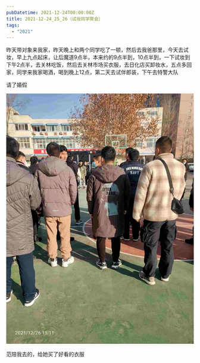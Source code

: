 ```yaml
---
pubDatetime: 2021-12-24T00:00:00Z
title: 2021-12-24_25_26（试妆同学聚会）
tags:
  - "2021"
---
```


昨天带对象来我家，昨天晚上和两个同学吃了一顿，然后去我爸那里，今天去试妆，早上九点起床，让后魔道9点半，本来约的9点半到，10点半到，一下试妆到下午2点半，去关林吃饭，然后去关林市场买衣服，去日化店买卸妆水，五点多回家，同学来我家喝酒，喝到晚上12点，第二天去试伴郎装，下午去特警大队

请了婚假

![](../../img/6904315-930c5a446a5eabd6.jpg)

范陪我去的，给她买了好看的衣服

